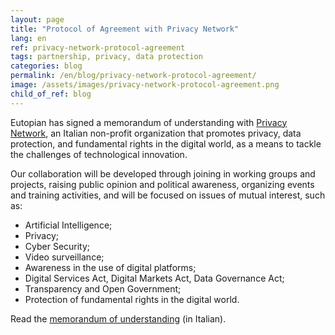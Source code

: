 ```yaml
---
layout: page
title: "Protocol of Agreement with Privacy Network"
lang: en
ref: privacy-network-protocol-agreement
tags: partnership, privacy, data protection
categories: blog
permalink: /en/blog/privacy-network-protocol-agreement/
image: /assets/images/privacy-network-protocol-agreement.png
child_of_ref: blog
---
```


Eutopian has signed a memorandum of understanding with [Privacy
Network](https://privacy-network.it/), an Italian non-profit organization that
promotes privacy, data protection, and fundamental rights in the digital world,
as a means to tackle the challenges of technological innovation.

Our collaboration will be developed through joining in working groups and
projects, raising public opinion and political awareness, organizing events and
training activities, and will be focused on issues of mutual interest, such as:

- Artificial Intelligence;
- Privacy;
- Cyber Security;
- Video surveillance;
- Awareness in the use of digital platforms;
- Digital Services Act, Digital Markets Act, Data Governance Act;
- Transparency and Open Government;
- Protection of fundamental rights in the digital world.

Read the [memorandum of understanding](/assets/docs/Eutopian_PrivacyNetwork_Protocollo_Intesa.pdf) (in Italian).
